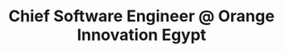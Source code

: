 ---
i: ahmed_misbah

name: Ahmed Misbah
title: Chief Software Engineer @ Orange Innovation Egypt
about: I have been working with Agile methodologies and practices for almost two decades, starting with Extreme Programming and most recently DevOps. I wore many hats in Agile teams including player coach, scrum master, developer, and architect. I believe that being and doing Agile helps software development teams deliver great software solutions that make everyone awesome. I love XP practices, my favorite being of course TDD.
location: Giza, Egypt
specialities:
    - tdd
    - testautomation
    - refactoring
    - pairprogramming
    - mobprogramming
tech-stack: 

linkedin: https://www.linkedin.com/in/ahmed-misbah-msc-251a3a32/ 
twitter: https://twitter.com/AhmedMisbahTech
github: https://github.com/ahmedmisbah
xing: 
website: 
youtube: https://www.youtube.com/@ahmedmisbah 
medium: 
blog: 
---